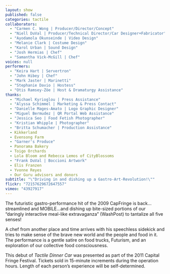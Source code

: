 ```yaml
---
layout: show
published: false
categories: tactile
collaborators: 
  - "Carmen C. Wong | Producer/Director/Concept"
  - "Niell DuVal | Producer/Technical Director/Car Designer+Fabricator"
  - "Ayodamola Okunseinde | Video Design"
  - "Melanie Clark | Costume Design"
  - "Karol Urban | Sound Design"
  - "Josh Hermias | Chef"
  - "Samantha Vick-McGill | Chef"
voices: null
performers: 
  - "Keira Hart | Servertron"
  - "John Hibey | Chef"
  - "Mark Jaster | Marinetti"
  - "Stephanie Davio | Hostess"
  - "Otis Ramsey-Zöe | Host & Dramaturgy Assistance"
thanks: 
  - "Michael Kyrioglou | Press Assistance"
  - "Alyssa Schimmel | Marketing & Press Contact"
  - "Danielle Mages-Amato | Logo Graphic Designer"
  - "Miguel Bermudez | QR Portal Web Assistance"
  - "Jessica Seo | Food Fetish Photographer"
  - "Kristian Whipple | Photographer"
  - "Britta Schumacher | Production Assistance"
  - Kikkerland
  - Evensong Farm
  - "Garner's Produce"
  - Panorama Bakery
  - Toigo Orchards
  - Lola Bloom and Rebecca Lemos of CityBlossoms
  - "Frank DuVal | Boccioni Artwork"
  - Elis Franzen
  - Yvonne Reyes
  - Our Guru advisors and donors
subtitle: "\"Driving in and dishing up a Gastro-Art-Revolution!\""
flickr: "72157629672647557"
vimeo: "43927917"
---
```


The futuristic gastro-performance hit of the 2009 CapFringe is back…streamlined and MOBILE…and dishing up bite-sized portions of our “daringly interactive meal-like extravaganza” (WashPost) to tantalize all five senses!

A chef from another place and time arrives with his speechless sidekick and tries to make sense of the brave new world and the people and food in it. The performance is a gentle satire on food trucks, Futurism, and an exploration of our collective food consciousness.

This debut of _Tactile Dinner Car_ was presented as part of the 2011 Capital Fringe Festival. Tickets sold in 15-minute increments during the operation hours. Length of each person’s experience will be self-determined.
